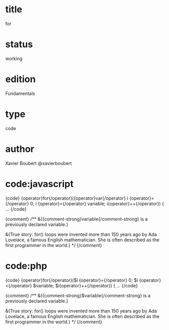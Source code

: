 # title

for

# status

working

# edition

Fundamentals

# type

code

# author

Xavier Boubert @xavierboubert

# code:javascript

{code}
{operator}for{/operator}({operator}var{/operator} i {operator}={/operator} 0; i {operator}<{/operator} variable; i{operator}++{/operator}) {
  ...
{/code}

{comment}
/**
&{{comment-strong}variable{/comment-strong} is a previously declared variable.}

&{True story: for() loops were invented more than 150 years ago by Ada Lovelace, a famous English mathematician. She is often described as the first programmer in the world.}
*/
{/comment}

# code:php

{code}
{operator}for{/operator}($i {operator}={/operator} 0; $i {operator}<{/operator} $variable; $i{operator}++{/operator}) {
  ...
{/code}

{comment}
/**
&{{comment-strong}$variable{/comment-strong} is a previously declared variable.}

&{True story: for() loops were invented more than 150 years ago by Ada Lovelace, a famous English mathematician. She is often described as the first programmer in the world.}
*/
{/comment}